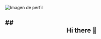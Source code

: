 ![Imagen de perfil](https://github.com/ZajidCampos/zajidcampos/assets/88481739/8240eb1f-34d7-46cf-9764-5788da1b6ecf)

## ##<center> Hi there 👋 </center>


<!--
**ZajidCampos/zajidcampos** is a ✨ _special_ ✨ repository because its `README.md` (this file) appears on your GitHub profile.

Here are some ideas to get you started:

- 🔭 I’m currently working on ...
- 🌱 I’m currently learning ...
- 👯 I’m looking to collaborate on ...
- 🤔 I’m looking for help with ...
- 💬 Ask me about ...
- 📫 How to reach me: ...
- 😄 Pronouns: ...
- ⚡ Fun fact: ...
-->

